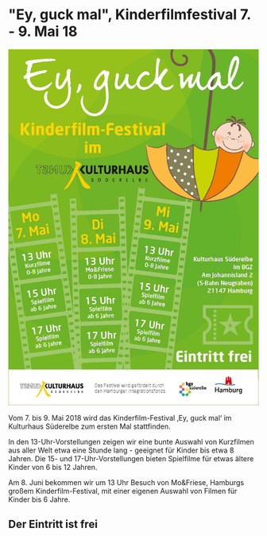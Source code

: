# "Ey, guck mal", Kinderfilmfestival 7. - 9. Mai 18 

![](/img/Kinderfilmfetival.jpg)

Vom 7. bis 9. Mai 2018 wird das Kinderfilm-Festival ‚Ey, guck mal‘ im Kulturhaus Süderelbe
zum ersten Mal stattfinden. 

In den 13-Uhr-Vorstellungen zeigen wir eine bunte Auswahl von 
Kurzfilmen aus aller Welt etwa eine Stunde lang  - geeignet für Kinder bis etwa 8 Jahren. 
Die 15- und 17-Uhr-Vorstellungen bieten Spielfilme für etwas ältere Kinder von 6 bis 12 Jahren. 

Am 8. Juni bekommen wir um 13 Uhr Besuch von Mo&Friese, Hamburgs großem Kinderfilm-Festival, mit
einer eigenen Auswahl von Filmen für Kinder bis 6 Jahre. 

## Der Eintritt ist frei
